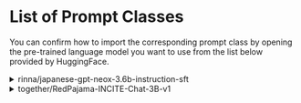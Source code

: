 # List of Prompt Classes

You can confirm how to import the corresponding prompt class by opening the pre-trained language model you want to use from the list below provided by HuggingFace.

<details>
<summary>rinna/japanese-gpt-neox-3.6b-instruction-sft</summary>

**Prompt class**

- ChatPromptRinnaJapaneseGPTNeoxInst

**Target model**

[rinna/japanese-gpt-neox-3.6b-instruction-sft](https://huggingface.co/rinna/japanese-gpt-neox-3.6b-instruction-sft)

**Main supported language**

- Japanese

**How to import**

```python
from chatstream import ChatPromptRinnaJapaneseGPTNeoxInst as ChatPrompt
```
</details>

<details>
<summary>together/RedPajama-INCITE-Chat-3B-v1</summary>

**Prompt class**

- ChatPromptTogetherRedPajamaINCITEChat

**Target model**

[together/RedPajama-INCITE-Chat-3B-v1](https://huggingface.co/togethercomputer/RedPajama-INCITE-Chat-3B-v1)

**Main supported language**

- English

**How to import**

```python
from chatstream import ChatPromptTogetherRedPajamaINCITEChat as ChatPrompt
```

</details>
